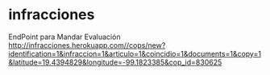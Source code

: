 # infracciones

EndPoint para Mandar Evaluación
http://infracciones.herokuapp.com//cops/new?identification=1&infraccion=1&articulo=1&coincidio=1&documents=1&copy=1&latitude=19.4394829&longitude=-99.1823385&cop_id=830625
